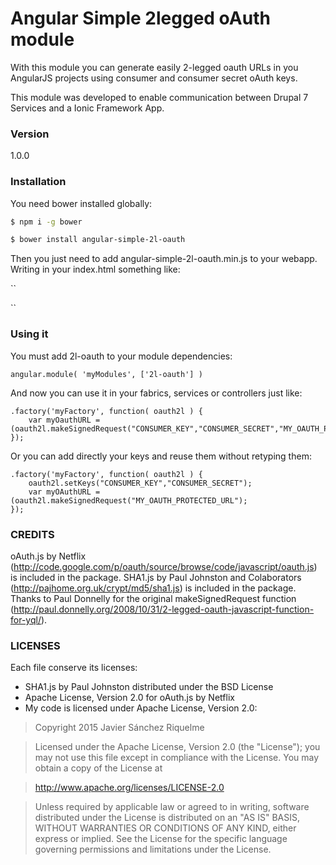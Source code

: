 # Angular Simple 2legged  oAuth module

With this module you can generate easily 2-legged oauth URLs in you AngularJS projects using consumer and consumer secret oAuth keys.

This module was developed to enable communication between Drupal 7 Services and a Ionic Framework App.

### Version
1.0.0

### Installation

You need bower installed globally:

```sh
$ npm i -g bower
```

```sh
$ bower install angular-simple-2l-oauth
```

Then you just need to add angular-simple-2l-oauth.min.js to your webapp. Writing in your index.html something like:

``
<script src="lib/angular-simple-2l-oauth/angular-simple-2l-oauth.min.js"></script>
``

### Using it

You must add 2l-oauth to your module dependencies:

``
angular.module( 'myModules', ['2l-oauth'] )
``

And now you can use it in your fabrics, services or controllers just like:

```
.factory('myFactory', function( oauth2l ) {
	var myOauthURL = (oauth2l.makeSignedRequest("CONSUMER_KEY","CONSUMER_SECRET","MY_OAUTH_PROTECTED_URL");
});
```

Or you can add directly your keys and reuse them without retyping them:

```
.factory('myFactory', function( oauth2l ) {
    oauth2l.setKeys("CONSUMER_KEY","CONSUMER_SECRET");
	var myOAuthURL = (oauth2l.makeSignedRequest("MY_OAUTH_PROTECTED_URL");
});
```


### CREDITS
oAuth.js by Netflix (http://code.google.com/p/oauth/source/browse/code/javascript/oauth.js) is included in the package.
SHA1.js by Paul Johnston and Colaborators (http://pajhome.org.uk/crypt/md5/sha1.js) is included in the package.
Thanks to Paul Donnelly for the original makeSignedRequest function (http://paul.donnelly.org/2008/10/31/2-legged-oauth-javascript-function-for-yql/).

### LICENSES

Each file conserve its licenses:

* SHA1.js by Paul Johnston distributed under the BSD License
* Apache License, Version 2.0 for oAuth.js by Netflix
* My code is licensed under Apache License, Version 2.0:


>Copyright 2015 Javier Sánchez Riquelme

>Licensed under the Apache License, Version 2.0 (the "License");
>you may not use this file except in compliance with the License.
>You may obtain a copy of the License at

>   http://www.apache.org/licenses/LICENSE-2.0

>Unless required by applicable law or agreed to in writing, software
>distributed under the License is distributed on an "AS IS" BASIS,
>WITHOUT WARRANTIES OR CONDITIONS OF ANY KIND, either express or implied.
>See the License for the specific language governing permissions and
>limitations under the License.

